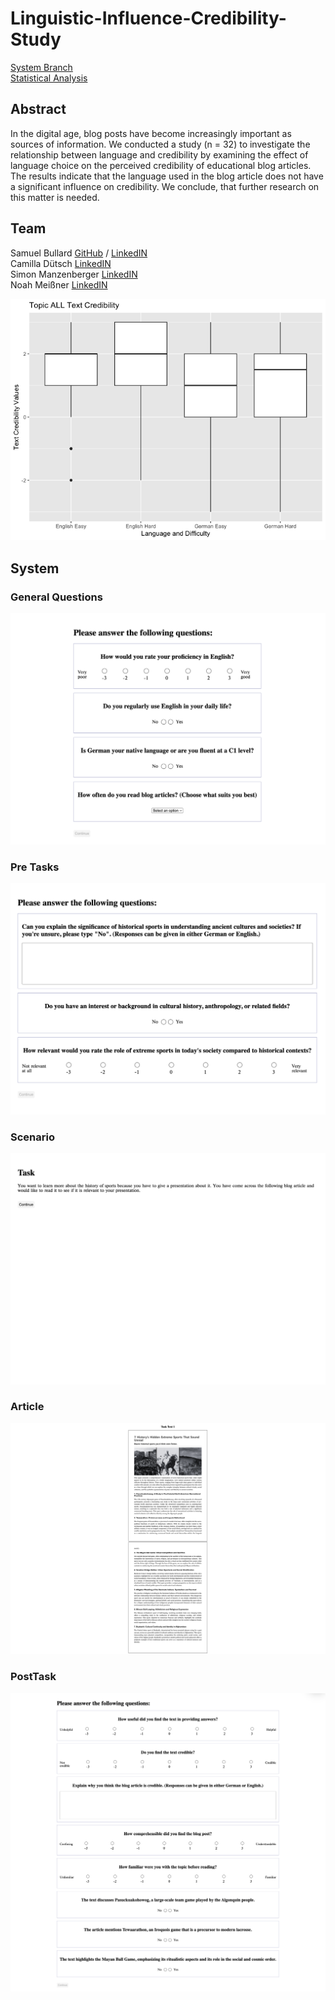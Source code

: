 # Linguistic-Influence-Credibility-Study

[System Branch](https://github.com/NoahMeissner/Linguistic-Influence-Credibility-Study/tree/System)<br>
[Statistical Analysis](https://github.com/NoahMeissner/Linguistic-Influence-Credibility-Study/tree/Statistical-Analysis)


## Abstract
In the digital age, blog posts have become increasingly important as sources of information. We conducted a study (n = 32) to investigate the relationship between language and credibility by examining the effect of language choice on the perceived credibility of educational blog articles. The results indicate that the language used in the blog article does not have a significant influence on credibility. We conclude, that further research on this matter is needed.

## Team
Samuel Bullard [GitHub](https://github.com/abullard1) / [LinkedIN](https://www.linkedin.com/in/samuel-bullard)<br>
Camilla Dütsch [LinkedIN](https://www.linkedin.com/in/camilla-d%C3%BCtsch-103482302/)<br>
Simon Manzenberger [LinkedIN](https://www.linkedin.com/in/simon-manzenberger/)<br>
Noah Meißner [LinkedIN](https://www.linkedin.com/in/noah-mei%C3%9Fner/)<br>

![PlotCredible](Photos/Plot_Credible.png)

## System

### General Questions
![GeneralQuestions](Photos/GeneralQuestion.png)

### Pre Tasks
![Pre Tasks](Photos/PreTask.png)

### Scenario
![Scenario](Photos/Scenario.png)

### Article
![Article](Photos/Article.png)

### PostTask
![PostTask](Photos/PostTask.png)
